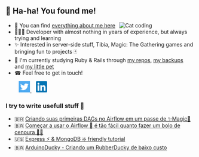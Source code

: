 ## 🎉 Ha-ha! You found me!

<img align="right" src="https://i.giphy.com/media/LmNwrBhejkK9EFP504/200w.webp" alt="Cat coding" width="200" />

- 🎨 You can find [everything about me here](https://kammradt.super.site/)
- 👨🏻‍💻 Developer with almost nothing in years of experience, but always trying and learning  
- ✨ Interested in server-side stuff, Tibia, Magic: The Gathering games and bringing fun to projects 🃏  
- 🔭 I'm currently studying Ruby & Rails through [my repos](https://github.com/kammradt?tab=repositories), [my backups](https://github.com/kammradt-archives) and [my little pet](https://github.com/C41949)  
- ☎ Feel free to get in touch! 

<div align="left">

<a href="https://twitter.com/kammzinho" target="_blank"  style="margin-left: 35px">
    <img height="30" src="https://github.com/kammradt/kammradt/blob/master/img/twitter.png?raw=true">
</a>&nbsp;&nbsp;

<a href="https://www.linkedin.com/in/vinicius-kammradt/" target="_blank">
    <img height="30" src="https://github.com/kammradt/kammradt/blob/master/img/linkedin.png?raw=true">
</a>
    
### I try to write usefull stuff 🙏
    
- 🇧🇷 [Criando suas primeiras DAGs no Airflow em um passe de ✨Magic🌟](https://kammradt.super.site/blog-posts/criando-suas-primeiras-dags-no-airflow-em-um-passe-de-magic)
- 🇧🇷 [Começar a usar o Airflow 🍃 é tão fácil quanto fazer um bolo de cenoura 🍰🥕](https://kammradt.super.site/blog-posts/comear-a-usar-o-airflow-to-fcil-quanto-fazer-um-bolo-de-cenoura)
- 🇺🇸 [Express ⚡ & MongoDB ❇️ friendly tutorial](https://github.com/kammradt/tutorial-express-mongodb)
- 🇧🇷 [ArduinoDucky - Criando um RubberDucky de baixo custo](https://kammradt.super.site/blog-posts/arduinoducky-criando-um-rubberducky-de-baixo-custo)

<br>
<br>


</div>
